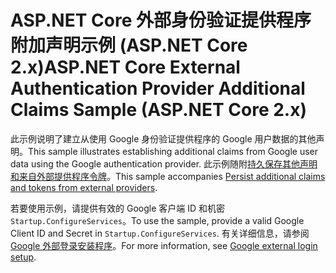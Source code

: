 # <a name="aspnet-core-external-authentication-provider-additional-claims-sample-aspnet-core-2x"></a><span data-ttu-id="fb9f7-101">ASP.NET Core 外部身份验证提供程序附加声明示例 (ASP.NET Core 2.x)</span><span class="sxs-lookup"><span data-stu-id="fb9f7-101">ASP.NET Core External Authentication Provider Additional Claims Sample (ASP.NET Core 2.x)</span></span>

<span data-ttu-id="fb9f7-102">此示例说明了建立从使用 Google 身份验证提供程序的 Google 用户数据的其他声明。</span><span class="sxs-lookup"><span data-stu-id="fb9f7-102">This sample illustrates establishing additional claims from Google user data using the Google authentication provider.</span></span> <span data-ttu-id="fb9f7-103">此示例随附[持久保存其他声明和来自外部提供程序令牌](https://docs.microsoft.com/aspnet/core/security/authentication/social/additional-claims)。</span><span class="sxs-lookup"><span data-stu-id="fb9f7-103">This sample accompanies [Persist additional claims and tokens from external providers](https://docs.microsoft.com/aspnet/core/security/authentication/social/additional-claims).</span></span>

<span data-ttu-id="fb9f7-104">若要使用示例，请提供有效的 Google 客户端 ID 和机密`Startup.ConfigureServices`。</span><span class="sxs-lookup"><span data-stu-id="fb9f7-104">To use the sample, provide a valid Google Client ID and Secret in `Startup.ConfigureServices`.</span></span> <span data-ttu-id="fb9f7-105">有关详细信息，请参阅[Google 外部登录安装程序](https://docs.microsoft.com/aspnet/core/security/authentication/social/google-logins)。</span><span class="sxs-lookup"><span data-stu-id="fb9f7-105">For more information, see [Google external login setup](https://docs.microsoft.com/aspnet/core/security/authentication/social/google-logins).</span></span>
